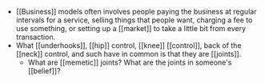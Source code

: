 - [[Business]] models often involves people paying the business at regular intervals for a service, selling things that people want, charging a fee to use something, or setting up a [[market]] to take a little bit from every transaction.
- What [[underhooks]], [[hip]] control, [[knee]] [[control]], back of the [[neck]] control, and such have in common is that they are [[joints]].
	- What are [[memetic]] joints? What are the joints in someone's [[belief]]?